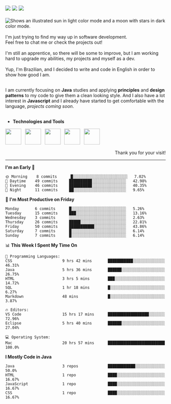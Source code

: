 <!-- Social Media -->
[<img src="https://img.shields.io/badge/linkedin-%230077B5.svg?style=for-the-badge&logo=linkedin&logoColor=white" heigth="auto" width="auto">](https://www.linkedin.com/in/lucaspinarj/)
[<img src="https://img.shields.io/badge/WhatsApp-25D366?style=for-the-badge&logo=whatsapp&logoColor=white" heigth="auto" width="auto">](https://wa.me/5521970362496?text=Hi,%20Lucas!)
[<img src="https://img.shields.io/badge/Skype-%2300AFF0.svg?style=for-the-badge&logo=Skype&logoColor=white" heigth="auto" width="auto">](https://join.skype.com/invite/klGAaRZtfkEh)
---
<picture>
  <source media="(prefers-color-scheme: dark)" srcset="https://readme-typing-svg.herokuapp.com?size=16&duration=2000&color=C8D0D8&background=FFFFFF00&vCenter=true&width=160&height=30&lines=Hello+there!+%F0%9F%91%8B%F0%9F%8F%BC">
  <source media="(prefers-color-scheme: light)" srcset="https://readme-typing-svg.herokuapp.com?size=16&duration=2000&color=000000&background=FFFFFF00&vCenter=true&width=160&height=30&lines=Hello+there!+%F0%9F%91%8B%F0%9F%8F%BC">
  <img alt="Shows an illustrated sun in light color mode and a moon with stars in dark color mode." src="https://user-images.githubusercontent.com/25423296/163456779-a8556205-d0a5-45e2-ac17-42d089e3c3f8.png">
</picture> <br><br>
I'm just trying to find my way up in software development. <br>
Feel free to chat me or check the projects out!
<br><br>
I'm still an apprentice, so there will be some to improve, but I am working hard to upgrade my abilities, my projects and myself as a dev.
<br><br>
Yup, I'm Brazilian, and I decided to write and code in English in order to show how good I am.
<br><br>

I am currently focusing on **Java** studies and applying **principles** and **design patterns** to my code to give them a clean looking style. And I also have a lot interest in **Javascript** and I already have started to get comfortable with the language, _projects coming soon_. 
<br><br>

* **Technologies and Tools** <br>
<!-- Technologies and Tools -->
<p>
<img src="https://cdn.jsdelivr.net/gh/devicons/devicon/icons/html5/html5-original.svg" heigth="50" width="50"/> &nbsp;
<img src="https://cdn.jsdelivr.net/gh/devicons/devicon/icons/javascript/javascript-original.svg" heigth="50" width="50"/> &nbsp;
<img src="https://cdn.jsdelivr.net/gh/devicons/devicon/icons/java/java-original.svg" heigth="50" width="50"/> &nbsp;
<img src="https://cdn.jsdelivr.net/gh/devicons/devicon/icons/mysql/mysql-original-wordmark.svg" heigth="50" width="50"/> &nbsp;
<img src="https://cdn.jsdelivr.net/gh/devicons/devicon/icons/git/git-original.svg" heigth="50" width="50"/> &nbsp;
</p>
<p align="right">
Thank you for your visit!
</p>

---

<!--START_SECTION:waka-->
**I'm an Early 🐤** 

```text
🌞 Morning    8 commits      █░░░░░░░░░░░░░░░░░░░░░░░░   7.02% 
🌆 Daytime    49 commits     ██████████░░░░░░░░░░░░░░░   42.98% 
🌃 Evening    46 commits     ██████████░░░░░░░░░░░░░░░   40.35% 
🌙 Night      11 commits     ██░░░░░░░░░░░░░░░░░░░░░░░   9.65%

```
📅 **I'm Most Productive on Friday** 

```text
Monday       6 commits      █░░░░░░░░░░░░░░░░░░░░░░░░   5.26% 
Tuesday      15 commits     ███░░░░░░░░░░░░░░░░░░░░░░   13.16% 
Wednesday    3 commits      ░░░░░░░░░░░░░░░░░░░░░░░░░   2.63% 
Thursday     26 commits     █████░░░░░░░░░░░░░░░░░░░░   22.81% 
Friday       50 commits     ███████████░░░░░░░░░░░░░░   43.86% 
Saturday     7 commits      █░░░░░░░░░░░░░░░░░░░░░░░░   6.14% 
Sunday       7 commits      █░░░░░░░░░░░░░░░░░░░░░░░░   6.14%

```


📊 **This Week I Spent My Time On** 

```text
💬 Programming Languages: 
CSS                      9 hrs 42 mins       ███████████░░░░░░░░░░░░░░   46.31% 
Java                     5 hrs 36 mins       ██████░░░░░░░░░░░░░░░░░░░   26.75% 
HTML                     3 hrs 5 mins        ███░░░░░░░░░░░░░░░░░░░░░░   14.72% 
SQL                      1 hr 18 mins        █░░░░░░░░░░░░░░░░░░░░░░░░   6.27% 
Markdown                 48 mins             █░░░░░░░░░░░░░░░░░░░░░░░░   3.87%

🔥 Editors: 
VS Code                  15 hrs 17 mins      ██████████████████░░░░░░░   72.96% 
Eclipse                  5 hrs 40 mins       ██████░░░░░░░░░░░░░░░░░░░   27.04%

💻 Operating System: 
Mac                      20 hrs 57 mins      █████████████████████████   100.0%

```

**I Mostly Code in Java** 

```text
Java                     3 repos             ████████████░░░░░░░░░░░░░   50.0% 
HTML                     1 repo              ████░░░░░░░░░░░░░░░░░░░░░   16.67% 
JavaScript               1 repo              ████░░░░░░░░░░░░░░░░░░░░░   16.67% 
CSS                      1 repo              ████░░░░░░░░░░░░░░░░░░░░░   16.67%

```



<!--END_SECTION:waka-->

